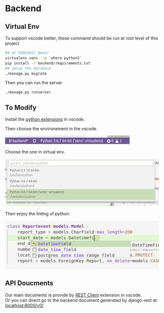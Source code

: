 # Backend

## Virtual Env

To support vscode better, these command should be run at root level of this project

```bash
## At SENG3011_Neon/
virtualenv venv  -p `where python3`
pip install -r backend/requirements.txt
## setup the database
./manage.py migrate
```

Then you can run the server

```bash
./manage.py runserver
```

## To Modify

Install the [python extensions](https://marketplace.visualstudio.com/items?itemName=ms-python.python) in vscode.

Then choose the environement in the vscode.  

![Choose Environment in VSCODE](img/env.png)

Choose the one in virtual env.  

![Choose Environment in VSCODE](img/env1.png)

Then enjoy the linting of python.  

![Linting Effect](img/lint.png)

## API Doucments 

Our main documents is provide by [REST Client](https://marketplace.visualstudio.com/items?itemName=humao.rest-client) extension in vscode.  
Or you can direct go to the backend document generated by django-rest at: [localhost:8000/v0/](http://localhost:8000/v0/)
